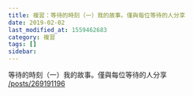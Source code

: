 ```yaml
---
title: 複習：等待的時刻（一）我的故事。僅與每位等待的人分享
date: 2019-02-02
last_modified_at: 1559462683
category: 複習
tags: []
sidebar: 
---
```


<p>等待的時刻（一）我的故事。僅與每位等待的人分享<br/>
<a href="/posts/269191196" target="_blank">/posts/269191196</a></p>
<p> </p>
<p> </p>
